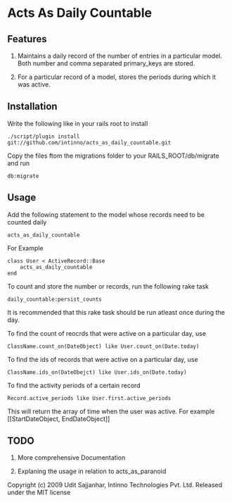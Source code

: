 Acts As Daily Countable
=======================

Features
--------

1. Maintains a daily record of the number of entries in a particular model. Both number and comma separated primary_keys are stored.

2. For a particular record of a model, stores the periods during which it was active.


Installation
------------

Write the following like in your rails root to install

	./script/plugin install git://github.com/intinno/acts_as_daily_countable.git

Copy the files ftom the migrations folder to your RAILS_ROOT/db/migrate and run

	db:migrate


Usage
-----

Add the following statement to the model whose records need to be counted daily 

	acts_as_daily_countable 

For Example

	class User < ActiveRecord::Base
		acts_as_daily_countable
	end


To count and store the number or records, run the following rake task

	daily_countable:persist_counts

It is recommended that this rake task should be run atleast once during the day.


To find the count of reocrds that were active on a particular day, use
	
	ClassName.count_on(DateObject) like User.count_on(Date.today)


To find the ids of records that were active on a particular day, use

	ClassName.ids_on(DateObejct) like User.ids_on(Date.today)


To find the activity periods of a certain record
	
	Record.active_periods like User.first.active_periods

This will return the array of time when the user was active. For example [[StartDateObject, EndDateObject]]



TODO
----

1. More comprehensive Documentation

2. Explaning the usage in relation to acts_as_paranoid



Copyright (c) 2009 Udit Sajjanhar, Intinno Technologies Pvt. Ltd.
Released under the MIT license
